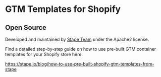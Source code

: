 # GTM Templates for Shopify

## Open Source

Developed and maintained by [Stape Team](https://stape.io/) under the Apache2 license.

Find a detailed step-by-step guide on how to use pre-built GTM container templates for your Shopify store here:

https://stape.io/blog/how-to-use-pre-built-shopify-gtm-templates-from-stape
